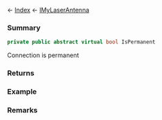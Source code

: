 ← [Index](Api-Index) ← [IMyLaserAntenna](Sandbox.ModAPI.Ingame.IMyLaserAntenna)

### Summary

```csharp
private public abstract virtual bool IsPermanent
```

Connection is permanent

### Returns

### Example

### Remarks

